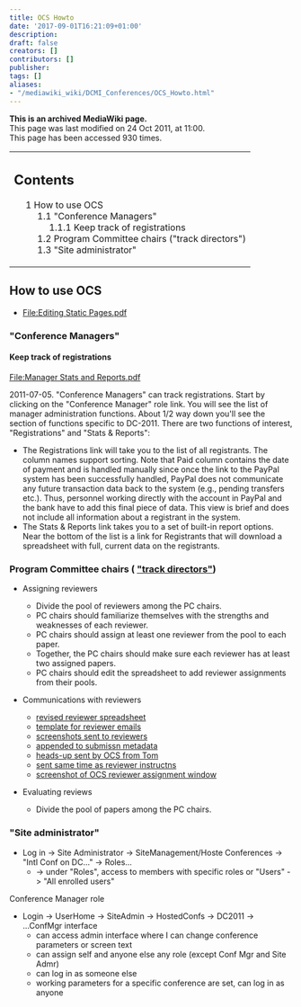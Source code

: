 ```yaml
---
title: OCS Howto
date: '2017-09-01T16:21:09+01:00'
description: 
draft: false
creators: []
contributors: []
publisher: 
tags: []
aliases:
- "/mediawiki_wiki/DCMI_Conferences/OCS_Howto.html"
---
```


 **This is an archived MediaWiki page.**  
This page was last modified on 24 Oct 2011, at 11:00.  
This page has been accessed 930 times.

<table id="toc" class="toc">
  <tr>
    <td>
      <div id="toctitle">
        <h2>Contents</h2>
      </div>
      <ul>
        <li class="toclevel-1 tocsection-1">
          <a href="#How_to_use_OCS"><span class="tocnumber">1</span> <span class="toctext">How to use OCS</span></a>
          <ul>
            <li class="toclevel-2 tocsection-2">
              <a href="#.22Conference_Managers.22"><span class="tocnumber">1.1</span> <span class="toctext">"Conference Managers"</span></a>
              <ul>
                <li class="toclevel-3 tocsection-3"><a href="#Keep_track_of_registrations"><span class="tocnumber">1.1.1</span> <span class="toctext">Keep track of registrations</span></a></li>
              </ul>
            </li>
            <li class="toclevel-2 tocsection-4"><a href="#Program_Committee_chairs_.28.22track_directors.22.29"><span class="tocnumber">1.2</span> <span class="toctext">Program Committee chairs ("track directors")</span></a></li>
            <li class="toclevel-2 tocsection-5"><a href="#.22Site_administrator.22"><span class="tocnumber">1.3</span> <span class="toctext">"Site administrator"</span></a></li>
          </ul>
        </li>
      </ul>
    </td>
  </tr>
</table>

## How to use OCS 

- [File:Editing Static Pages.pdf](/mediawiki_wiki/files/Editing_Static_Pages.pdf)

### "Conference Managers" 

#### Keep track of registrations 

[File:Manager Stats and Reports.pdf](/mediawiki_wiki/files/Manager_Stats_and_Reports.pdf)

2011-07-05. "Conference Managers" can track registrations. Start by clicking on the "Conference Manager" role link. You will see the list of manager administration functions. About 1/2 way down you'll see the section of functions specific to DC-2011. There are two functions of interest, "Registrations" and "Stats & Reports":

- The Registrations link will take you to the list of all registrants. The column names support sorting. Note that Paid column contains the date of payment and is handled manually since once the link to the PayPal system has been successfully handled, PayPal does not communicate any future transaction data back to the system (e.g., pending transfers etc.). Thus, personnel working directly with the account in PayPal and the bank have to add this final piece of data. This view is brief and does not include all information about a registrant in the system.
- The Stats & Reports link takes you to a set of built-in report options. Near the bottom of the list is a link for Registrants that will download a spreadsheet with full, current data on the registrants.

### Program Committee chairs ( ["track directors"](http://dcevents.dublincore.org/index.php/IntConf/dc-2011/trackDirector/)) 

- Assigning reviewers
  - Divide the pool of reviewers among the PC chairs.
  - PC chairs should familiarize themselves with the strengths and weaknesses of each reviewer.
  - PC chairs should assign at least one reviewer from the pool to each paper.
  - Together, the PC chairs should make sure each reviewer has at least two assigned papers.
  - PC chairs should edit the spreadsheet to add reviewer assignments from their pools.

- Communications with reviewers
  - [revised reviewer spreadsheet](/index.php?title=Special:Upload&wpDestFile=OCS-Reviewer-Assignment.ods "File:OCS-Reviewer-Assignment.ods")
  - [template for reviewer emails](/index.php?title=Special:Upload&wpDestFile=Reviewer_Email_Header.txt "File:Reviewer Email Header.txt")
  - [screenshots sent to reviewers](/index.php?title=Special:Upload&wpDestFile=Reviewer_Instructions.pdf "File:Reviewer Instructions.pdf")
  - [appended to submissn metadata](/index.php?title=Special:Upload&wpDestFile=Reviewer_OCS_Guidelines.txt "File:Reviewer OCS Guidelines.txt")
  - [heads-up sent by OCS from Tom](/index.php?title=Special:Upload&wpDestFile=Reviewers-Email-1.txt "File:Reviewers-Email-1.txt")
  - [sent same time as reviewer instructns](/index.php?title=Special:Upload&wpDestFile=Reviewers-Email-2.txt "File:Reviewers-Email-2.txt")
  - [screenshot of OCS reviewer assignment window](/index.php?title=Special:Upload&wpDestFile=Reviewers.pdf "File:Reviewers.pdf")

- Evaluating reviews
  - Divide the pool of papers among the PC chairs.

### "Site administrator" 

- Log in -> Site Administrator -> SiteManagement/Hoste Conferences -> "Intl Conf on DC..." -> Roles...
  - -> under "Roles", access to members with specific roles or "Users" -> "All enrolled users"

Conference Manager role

- Login -> UserHome -> SiteAdmin -> HostedConfs -> DC2011 -> ...ConfMgr interface
  - can access admin interface where I can change conference parameters or screen text
  - can assign self and anyone else any role (except Conf Mgr and Site Admr)
  - can log in as someone else
  - working parameters for a specific conference are set, can log in as anyone

